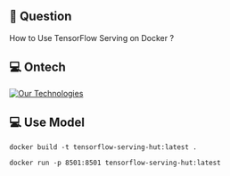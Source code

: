 ## 📖 Question
How to Use TensorFlow Serving on Docker ?

## 💻 Ontech
[![Our Technologies](https://skillicons.dev/icons?i=python,tensorflow,docker)](https://skillicons.dev)

## 💻 Use Model
```shell
docker build -t tensorflow-serving-hut:latest .

docker run -p 8501:8501 tensorflow-serving-hut:latest
```
